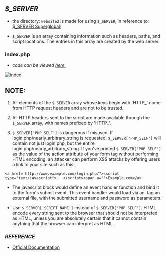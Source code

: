 ## *$_SERVER*
* the directory: `website2` is made for using `$_SERVER`, in reference to: [$_SERVER Superglobal](https://github.com/tusharnankani/PHP_Basics/blob/master/7.%20%24_SERVER%20Superglobal.php);

* `$_SERVER` is an array containing information such as headers, paths, and script locations. The entries in this array are created by the web server.

### index.php
* *code can be viewed [here.](https://github.com/tusharnankani/PHP_Basics/blob/master/website2/index.php)*

![index](https://user-images.githubusercontent.com/61280281/85629458-8d92ad00-b68f-11ea-86d4-a9f0d2636137.png)

## NOTE:
1. All elements of the `$_SERVER` array whose keys begin with 'HTTP_' come from HTTP request headers and are not to be trusted.

2. All HTTP headers sent to the script are made available through the `$_SERVER` array, with names prefixed by 'HTTP_'.

3. `$_SERVER['PHP_SELF']` is dangerous if misused. If login.php/nearly_arbitrary_string is requested, `$_SERVER['PHP_SELF']` will contain not just login.php, but the entire login.php/nearly_arbitrary_string. If you've printed `$_SERVER['PHP_SELF']` as the value of the action attribute of your form tag without performing HTML encoding, an attacker can perform XSS attacks by offering users a link to your site such as this:

`<a href='http://www.example.com/login.php/"><script type="text/javascript">...</script><span a="'>Example.com</a>`

* The javascript block would define an event handler function and bind it to the form's submit event. This event handler would load via an <img> tag an external file, with the submitted username and password as parameters.

* Use `$_SERVER['SCRIPT_NAME']` instead of `$_SERVER['PHP_SELF']`. HTML encode every string sent to the browser that should not be interpreted as HTML, unless you are absolutely certain that it cannot contain anything that the browser can interpret as HTML.






### *REFERENCE*
- [Official Documentation](https://www.php.net/manual/en/reserved.variables.server.php)



